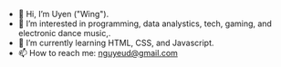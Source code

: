 - 👋 Hi, I’m Uyen ("Wing").
- 👀 I’m interested in programming, data analystics, tech, gaming, and electronic dance music,.
- 🌱 I’m currently learning HTML, CSS, and Javascript.
- 📫 How to reach me: nguyeud@gmail.com

<!---
nguyeud/nguyeud is a ✨ special ✨ repository because its `README.md` (this file) appears on your GitHub profile.
You can click the Preview link to take a look at your changes.
--->
